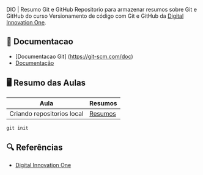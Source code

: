 
DIO | Resumo Git e GitHub
 Repositorio para armazenar resumos sobre Git e GitHub do curso Versionamento de código com Git e GitHub da [Digital Innovation One](https://www.dio.me/).

 ## 📖 Documentacao
- [Documentacao Git] (https://git-scm.com/doc)
- [Documentação](https://docs.github.com/)

## 🖥️ Resumo das Aulas

|Aula | Resumos |
|-----|---------|
|Criando repositorios local |[Resumos]()|

```
git init
```

## 🔍 Referências
- [Digital Innovation One](https://www.dio.me/)
